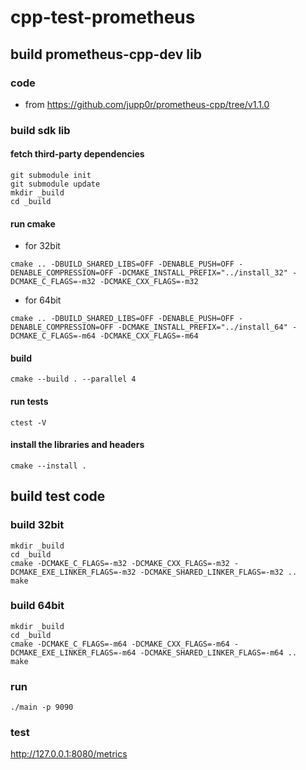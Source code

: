 # cpp-test-prometheus

## build prometheus-cpp-dev lib
### code
- from https://github.com/jupp0r/prometheus-cpp/tree/v1.1.0
### build sdk lib
#### fetch third-party dependencies
```
git submodule init
git submodule update
mkdir _build
cd _build
```
#### run cmake
- for 32bit
```
cmake .. -DBUILD_SHARED_LIBS=OFF -DENABLE_PUSH=OFF -DENABLE_COMPRESSION=OFF -DCMAKE_INSTALL_PREFIX="../install_32" -DCMAKE_C_FLAGS=-m32 -DCMAKE_CXX_FLAGS=-m32
```
- for 64bit
```
cmake .. -DBUILD_SHARED_LIBS=OFF -DENABLE_PUSH=OFF -DENABLE_COMPRESSION=OFF -DCMAKE_INSTALL_PREFIX="../install_64" -DCMAKE_C_FLAGS=-m64 -DCMAKE_CXX_FLAGS=-m64
```
#### build
```
cmake --build . --parallel 4
```
#### run tests
```
ctest -V
```
#### install the libraries and headers
```
cmake --install .
```
## build test code
### build 32bit
```
mkdir _build
cd _build
cmake -DCMAKE_C_FLAGS=-m32 -DCMAKE_CXX_FLAGS=-m32 -DCMAKE_EXE_LINKER_FLAGS=-m32 -DCMAKE_SHARED_LINKER_FLAGS=-m32 ..
make
```
### build 64bit
```
mkdir _build
cd _build
cmake -DCMAKE_C_FLAGS=-m64 -DCMAKE_CXX_FLAGS=-m64 -DCMAKE_EXE_LINKER_FLAGS=-m64 -DCMAKE_SHARED_LINKER_FLAGS=-m64 ..
make
```
### run
```
./main -p 9090
```
### test
http://127.0.0.1:8080/metrics

